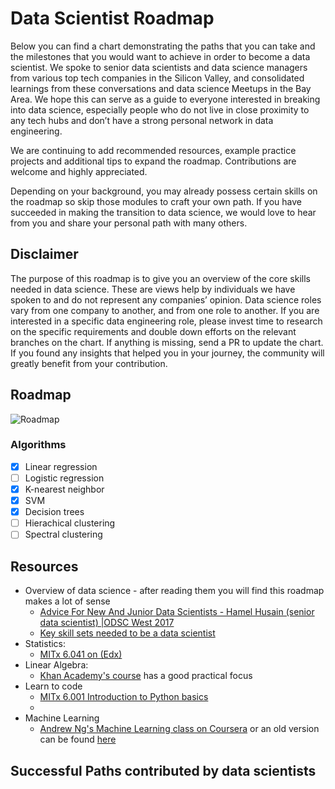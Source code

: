 # Data Scientist Roadmap
Below you can find a chart demonstrating the paths that you can take and the milestones that you would want to achieve in order to become a data scientist. We spoke to senior data scientists and data science managers from various top tech companies in the Silicon Valley, and consolidated learnings from these conversations and data science Meetups in the Bay Area. We hope this can serve as a guide to everyone interested in breaking into data science, especially people who do not live in close proximity to any tech hubs and don’t have a strong personal network in data engineering.

We are continuing to add recommended resources, example practice projects and additional tips to expand the roadmap. Contributions are welcome and highly appreciated.

Depending on your background, you may already possess certain skills on the roadmap so skip those modules to craft your own path. If you have succeeded in making the transition to data science, we would love to hear from you and share your personal path with many others.



## Disclaimer
The purpose of this roadmap is to give you an overview of the core skills needed in data science. These are views help by individuals we have spoken to and do not represent any companies’ opinion. Data science roles vary from one company to another, and from one role to another. If you are interested in a specific data engineering role, please invest time to research on the specific requirements and double down efforts on the relevant branches on the chart. If anything is missing, send a PR to update the chart. If you found any insights that helped you in your journey, the community will greatly benefit from your contribution.

## Roadmap

![Roadmap](./path_resources/roadmap.png)

### Algorithms

- [x] Linear regression
- [ ] Logistic regression
- [x] K-nearest neighbor
- [x] SVM
- [x] Decision trees
- [ ] Hierachical clustering
- [ ] Spectral clustering

## Resources
* Overview of data science - after reading them you will find this roadmap makes a lot of sense
    * [ Advice For New And Junior Data Scientists - Hamel Husain (senior data scientist) |ODSC West 2017](https://www.youtube.com/watch?v=eDK1R6tpZlA)
    * [Key skill sets needed to be a data scientist](https://www.slideshare.net/ryanorban/how-to-become-a-data-scientist)
* Statistics:
    * [MITx 6.041 on (Edx)](https://courses.edx.org/courses/MITx/6.041x/1T2014/course/)
* Linear Algebra:
    * [Khan Academy's course](https://www.khanacademy.org/math/linear-algebra/vectors-and-spaces) has a good practical focus
* Learn to code
    * [MITx 6.001 Introduction to Python basics](https://www.edx.org/course/introduction-computer-science-mitx-6-00-1x-11)
    *
* Machine Learning
    * [Andrew Ng's Machine Learning class on Coursera](https://www.coursera.org/learn/machine-learning) or an old version can be found [here](https://github.com/zipfian/data-science-primer/tree/master/resources/coursera_ml)

## Successful Paths contributed by data scientists
